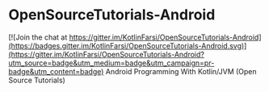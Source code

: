 # OpenSourceTutorials-Android

[![Join the chat at https://gitter.im/KotlinFarsi/OpenSourceTutorials-Android](https://badges.gitter.im/KotlinFarsi/OpenSourceTutorials-Android.svg)](https://gitter.im/KotlinFarsi/OpenSourceTutorials-Android?utm_source=badge&utm_medium=badge&utm_campaign=pr-badge&utm_content=badge)
Android Programming With Kotlin/JVM (Open Source Tutorials)
